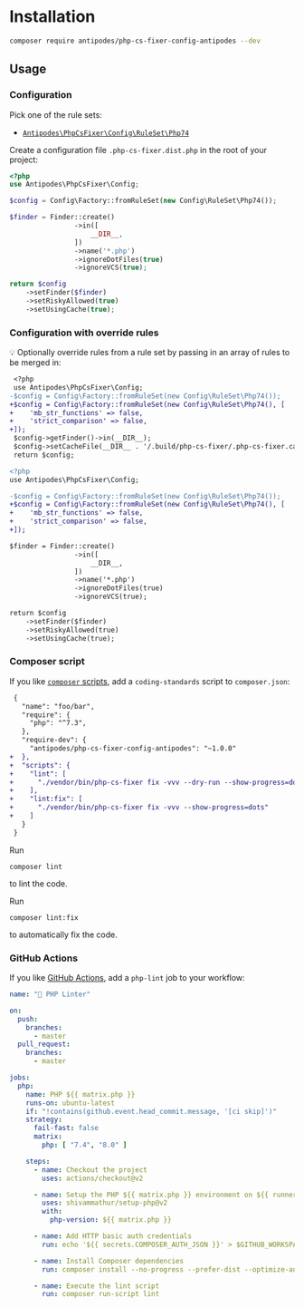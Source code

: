 # Installation

```bash
composer require antipodes/php-cs-fixer-config-antipodes --dev
```

## Usage

### Configuration

Pick one of the rule sets:

- [`Antipodes\PhpCsFixer\Config\RuleSet\Php74`](src/RuleSet/Php74.php)

Create a configuration file `.php-cs-fixer.dist.php` in the root of your project:

```php
<?php
use Antipodes\PhpCsFixer\Config;

$config = Config\Factory::fromRuleSet(new Config\RuleSet\Php74());

$finder = Finder::create()
                ->in([
                    __DIR__,
                ])
                ->name('*.php')
                ->ignoreDotFiles(true)
                ->ignoreVCS(true);

return $config
    ->setFinder($finder)
    ->setRiskyAllowed(true)
    ->setUsingCache(true);
```

### Configuration with override rules

:bulb: Optionally override rules from a rule set by passing in an array of rules to be merged in:

```diff
 <?php
 use Antipodes\PhpCsFixer\Config;
-$config = Config\Factory::fromRuleSet(new Config\RuleSet\Php74());
+$config = Config\Factory::fromRuleSet(new Config\RuleSet\Php74(), [
+    'mb_str_functions' => false,
+    'strict_comparison' => false,
+]);
 $config->getFinder()->in(__DIR__);
 $config->setCacheFile(__DIR__ . '/.build/php-cs-fixer/.php-cs-fixer.cache');
 return $config;
```

```diff
<?php
use Antipodes\PhpCsFixer\Config;

-$config = Config\Factory::fromRuleSet(new Config\RuleSet\Php74());
+$config = Config\Factory::fromRuleSet(new Config\RuleSet\Php74(), [
+    'mb_str_functions' => false,
+    'strict_comparison' => false,
+]);

$finder = Finder::create()
                ->in([
                    __DIR__,
                ])
                ->name('*.php')
                ->ignoreDotFiles(true)
                ->ignoreVCS(true);

return $config
    ->setFinder($finder)
    ->setRiskyAllowed(true)
    ->setUsingCache(true);
```

### Composer script

If you like [`composer` scripts](https://getcomposer.org/doc/articles/scripts.md), add a `coding-standards` script to `composer.json`:

```diff
 {
   "name": "foo/bar",
   "require": {
     "php": "^7.3",
   },
   "require-dev": {
     "antipodes/php-cs-fixer-config-antipodes": "~1.0.0"
+  },
+  "scripts": {
+    "lint": [
+      "./vendor/bin/php-cs-fixer fix -vvv --dry-run --show-progress=dots"
+    ],
+    "lint:fix": [
+      "./vendor/bin/php-cs-fixer fix -vvv --show-progress=dots"
+    ]
   }
 }
```

Run

```
composer lint
```

to lint the code.

Run

```
composer lint:fix
```

to automatically fix the code.

### GitHub Actions

If you like [GitHub Actions](https://github.com/features/actions), add a `php-lint` job to your workflow:

```yml
name: "🚨 PHP Linter"

on:
  push:
    branches:
      - master
  pull_request:
    branches:
      - master

jobs:
  php:
    name: PHP ${{ matrix.php }}
    runs-on: ubuntu-latest
    if: "!contains(github.event.head_commit.message, '[ci skip]')"
    strategy:
      fail-fast: false
      matrix:
        php: [ "7.4", "8.0" ]

    steps:
      - name: Checkout the project
        uses: actions/checkout@v2

      - name: Setup the PHP ${{ matrix.php }} environment on ${{ runner.os }}
        uses: shivammathur/setup-php@v2
        with:
          php-version: ${{ matrix.php }}

      - name: Add HTTP basic auth credentials
        run: echo '${{ secrets.COMPOSER_AUTH_JSON }}' > $GITHUB_WORKSPACE/auth.json

      - name: Install Composer dependencies
        run: composer install --no-progress --prefer-dist --optimize-autoloader --no-suggest

      - name: Execute the lint script
        run: composer run-script lint
```